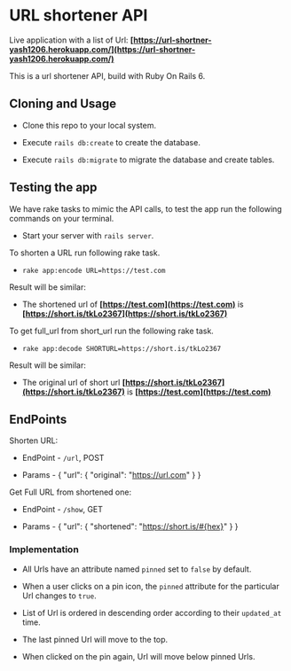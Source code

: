 # URL shortener API

Live application with a list of Url: **[https://url-shortner-yash1206.herokuapp.com/](https://url-shortner-yash1206.herokuapp.com/)**

This is a url shortener API, build with Ruby On Rails 6.

## [](https://github.com/Yash1206/url-shortener#cloning-and-usage)Cloning and Usage

- Clone this repo to your local system.

- Execute `rails db:create` to create the database.

- Execute `rails db:migrate` to migrate the database and create tables.

## [](https://github.com/Yash1206/url-shortener#testing-the-app)Testing the app

We have rake tasks to mimic the API calls, to test the app run the following commands on your terminal.

- Start your server with `rails server`.

To shorten a URL run following rake task.

- `rake app:encode URL=https://test.com`

Result will be similar:

- The shortened url of **[https://test.com](https://test.com)** is **[https://short.is/tkLo2367](https://short.is/tkLo2367)**

To get full_url from short_url run the following rake task.

- `rake app:decode SHORTURL=https://short.is/tkLo2367`

Result will be similar:

- The original url of short url **[https://short.is/tkLo2367](https://short.is/tkLo2367)** is **[https://test.com](https://test.com)**

## [](https://github.com/Yash1206/url-shortener#endpoints)EndPoints

Shorten URL:

- EndPoint - `/url`, POST

- Params - { "url": { "original": "https://url.com" } }

Get Full URL from shortened one:

- EndPoint - `/show`, GET

- Params - { "url": { "shortened": "https://short.is/#{hex}" } }

### Implementation

- All Urls have an attribute named `pinned` set to `false` by default.

- When a user clicks on a pin icon, the `pinned` attribute for the particular Url changes to `true`.

- List of Url is ordered in descending order according to their `updated_at` time.

- The last pinned Url will move to the top.

- When clicked on the pin again, Url will move below pinned Urls.
